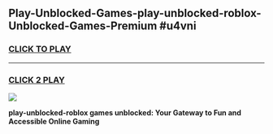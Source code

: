 
## Play-Unblocked-Games-play-unblocked-roblox-Unblocked-Games-Premium #u4vni
<h3>
<a href="https://premium.freeplayer.one?title=play-unblocked-roblox&ref=12M">CLICK TO PLAY</a></h3>
<hr>

<h3>
<a href="https://premium.freeplayer.one?title=play-unblocked-roblox&ref=12M">CLICK 2 PLAY</a>
  
</h3>

<a href="https://premium.freeplayer.one?title=play-unblocked-roblox&ref=12M"><img src="https://clearcache.store/games.png"></a>


**play-unblocked-roblox games unblocked: Your Gateway to Fun and Accessible Online Gaming**
